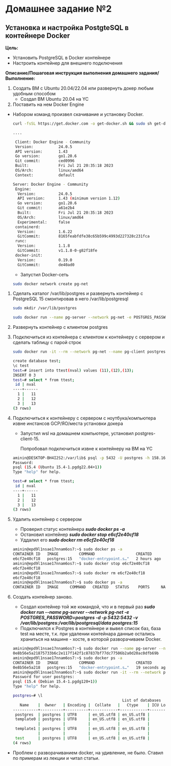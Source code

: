 # **Домашнее задание №2** 
## Установка и настройка PostgteSQL в контейнере Docker

**Цель:**
* Установить PostgreSQL в Docker контейнере
* Настроить контейнер для внешнего подключения

**Описание/Пошаговая инструкция выполнения домашнего задания/Выполнение:**

1. Создать ВМ с Ubuntu 20.04/22.04 или развернуть докер любым удобным способом
   * Создал ВМ Ubuntu 20.04 на YC
1. Поставить на нем Docker Engine
  * Набором команд произвел скачивание и установку Docker.
	```bash
	curl -fsSL https://get.docker.com -o get-docker.sh && sudo sh get-docker.sh && rm get-docker.sh && sudo usermod -aG docker $USER && newgrp docker

	....
	
	 Client: Docker Engine - Community
	 Version:           24.0.5
	 API version:       1.43
	 Go version:        go1.20.6
	 Git commit:        ced0996
	 Built:             Fri Jul 21 20:35:18 2023
	 OS/Arch:           linux/amd64
	 Context:           default

	Server: Docker Engine - Community
	 Engine:
	  Version:          24.0.5
	  API version:      1.43 (minimum version 1.12)
	  Go version:       go1.20.6
	  Git commit:       a61e2b4
	  Built:            Fri Jul 21 20:35:18 2023
	  OS/Arch:          linux/amd64
	  Experimental:     false
	 containerd:
	  Version:          1.6.22
	  GitCommit:        8165feabfdfe38c65b599c4993d227328c231fca
	 runc:
	  Version:          1.1.8
	  GitCommit:        v1.1.8-0-g82f18fe
	 docker-init:
	  Version:          0.19.0
	  GitCommit:        de40ad0
	```  
	
	* Запустил Docker-сеть 
	```bash
	sudo docker network create pg-net
	```
1. Cделать каталог /var/lib/postgres и развернуть контейнер с PostgreSQL 15 смонтировав в него /var/lib/postgresql
	```bash
	sudo mkdir /var/lib/postgres
	
	sudo docker run --name pg-server --network pg-net -e POSTGRES_PASSWORD=postgres -d -p 5432:5432 -v /var/lib/postgres:/var/lib/postgresql/data postgres:15	
	```

1. Развернуть контейнер с клиентом postgres
1. Подключиться из контейнера с клиентом к контейнеру с сервером и сделать таблицу с парой строк
	```bash
	sudo docker run -it --rm --network pg-net --name pg-client postgres:15 psql -h pg-server -U postgres
	
	create database test;
	\c test
	test=# insert into ttest(nval) values (11),(12),(13);
	INSERT 0 3
	test=# select * from ttest;
	 id | nval
	----+------
	  1 |   11
	  2 |   12
	  3 |   13
	(3 rows)
	```
1. Подключиться к контейнеру с сервером с ноутбука/компьютера извне инстансов GCP/ЯО/места установки докера
   * Запустил wsl на домашнем компьютере, установил postgres-client-15.
   
		Попробовал подключиться  извне к контейнеру на ВМ на YC
	```bash
	aminin@DESKTOP-BH4I2S2:/var/lib$ psql -p 5432 -U postgres -h 158.160.75.140 -d test -W
	Password:
	psql (15.4 (Ubuntu 15.4-1.pgdg22.04+1))
	Type "help" for help.

	test=# select * from ttest;
	 id | nval
	----+------
	  1 |   11
	  2 |   12
	  3 |   13
	(3 rows)

	```
   
1. Удалить контейнер с сервером
	* Проверил статус контейнера **_sudo docker ps -a_** 
	* Остановил контейнер **_sudo docker stop e6cf2e40cf18_**
	* Уддалил его **_sudo docker rm e6cf2e40cf18_**
	```bash
	aminin@epd9l1nsae17nnam6os7:~$ sudo docker ps -a
	CONTAINER ID   IMAGE         COMMAND                  CREATED       STATUS       PORTS                                       NAMES
	e6cf2e40cf18   postgres:15   "docker-entrypoint.s…"   2 hours ago   Up 2 hours   0.0.0.0:5432->5432/tcp, :::5432->5432/tcp   pg-server
	aminin@epd9l1nsae17nnam6os7:~$ sudo docker stop e6cf2e40cf18
	e6cf2e40cf18
	aminin@epd9l1nsae17nnam6os7:~$ sudo docker rm e6cf2e40cf18
	e6cf2e40cf18
	aminin@epd9l1nsae17nnam6os7:~$ sudo docker ps -a
	CONTAINER ID   IMAGE     COMMAND   CREATED   STATUS    PORTS     NAMES
	
	```

1. Создать контейнер заново.
	* Создал контейнер той же командой, что и в первый раз **_sudo docker run --name pg-server --network pg-net -e POSTGRES_PASSWORD=postgres -d -p 5432:5432 -v /var/lib/postgres:/var/lib/postgresql/data postgres:15_**
	* Подключился к Postgres в контейнере и вывел список баз, база test на месте, т.к. при удалении контейнара данные остались храниться на машине - хосте, в которой разворачиваем Docker.
	```bash
	aminin@epd9l1nsae17nnam6os7:~$ sudo docker run --name pg-server --network pg-net -e POSTGRES_PASSWORD=postgres -d -p 5432:5432 -v /var/lib/postgres:/var/lib/postgresql/data postgres:15
	0e8b56e5a21875733b6c2e117f142f1c87837bf77dc77506b2a0d20ac0dfb69b
	aminin@epd9l1nsae17nnam6os7:~$ sudo docker ps -a
	CONTAINER ID   IMAGE         COMMAND                  CREATED          STATUS          PORTS                                       NAMES
	0e8b56e5a218   postgres:15   "docker-entrypoint.s…"   19 seconds ago   Up 17 seconds   0.0.0.0:5432->5432/tcp, :::5432->5432/tcp   pg-server
	aminin@epd9l1nsae17nnam6os7:~$ sudo docker run -it --rm --network pg-net --name pg-client postgres:15 psql -h pg-server -U postgres
	Password for user postgres:
	psql (15.4 (Debian 15.4-1.pgdg120+1))
	Type "help" for help.

	postgres=# \l
													List of databases
	   Name    |  Owner   | Encoding |  Collate   |   Ctype    | ICU Locale | Locale Provider |   Access privileges
	-----------+----------+----------+------------+------------+------------+-----------------+-----------------------
	 postgres  | postgres | UTF8     | en_US.utf8 | en_US.utf8 |            | libc            |
	 template0 | postgres | UTF8     | en_US.utf8 | en_US.utf8 |            | libc            | =c/postgres          +
			   |          |          |            |            |            |                 | postgres=CTc/postgres
	 template1 | postgres | UTF8     | en_US.utf8 | en_US.utf8 |            | libc            | =c/postgres          +
			   |          |          |            |            |            |                 | postgres=CTc/postgres
	 test      | postgres | UTF8     | en_US.utf8 | en_US.utf8 |            | libc            |
	(4 rows)
	```

  * Проблем с разворачиванием docker, на удивление, не было. Ставил по примерам из лекции и читал статьи.
  

